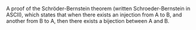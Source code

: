 A proof of the Schröder-Bernstein theorem (written Schroeder-Bernstein in ASCII), which states that when there exists an injection from A to B, and another from B to A, then there exists a bijection between A and B.
